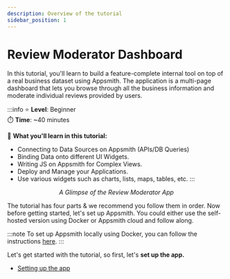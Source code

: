 ```yaml
---
description: Overview of the tutorial
sidebar_position: 1
---
```


# Review Moderator Dashboard

In this tutorial, you'll learn to build a feature-complete internal tool on top of a real business dataset using Appsmith. The application is a multi-page dashboard that lets you browse through all the business information and moderate individual reviews provided by users.

:::info
⭐ **Level**: Beginner\
⏱️ **Time**: \~40 minutes

🙌 **What you'll learn in this tutorial:**

* Connecting to Data Sources on Appsmith (APIs/DB Queries)
* Binding Data onto different UI Widgets.
* Writing JS on Appsmith for Complex Views.
* Deploy and Manage your Applications.
* Use various widgets such as charts, lists, maps, tables, etc.
:::

<figure>
  <object data="https://www.youtube.com/embed/QHOpLoSH7ws?autoplay=0" width='750px' height='400px'></object> 
   <figcaption align="center"><i>A Glimpse of the Review Moderator App</i></figcaption>
</figure>

The tutorial has four parts & we recommend you follow them in order. Now before getting started, let's set up Appsmith. You could either use the self-hosted version using Docker or Appsmith cloud and follow along.

:::note
To set up Appsmith locally using Docker, you can follow the instructions [here](/getting-started/setup/installation-guides/docker/).
:::

Let's get started with the tutorial, so first, let's **set up the app.**


* [Setting up the app](setting-up-the-app.md)


